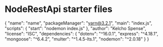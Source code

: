 # NodeRestApi starter files
{
  "name": "name",
  "packageManager": "yarn@3.2.1",
  "main": "index.js",
  "scripts": {
    "start": "nodemon index.js"
  },
  "author": "Kelcho Spense",
  "license": "ISC",
  "dependencies": {
    "dotenv": "^16.0.1",
    "express": "^4.18.1",
    "mongoose": "^6.4.2",
    "multer": "^1.4.5-lts.1",
    "nodemon": "^2.0.18"
  }
}
